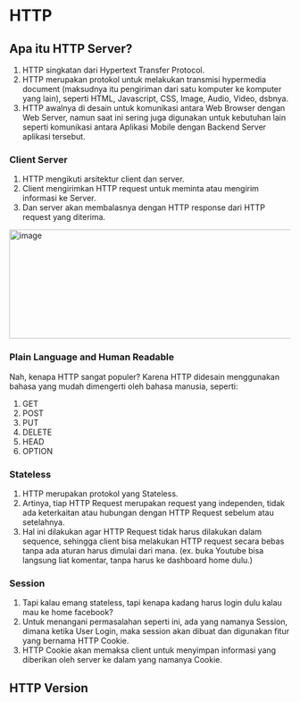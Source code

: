# HTTP

## Apa itu HTTP Server?

<ol>
  <li>HTTP singkatan dari Hypertext Transfer Protocol.</li>
  <li>HTTP merupakan protokol untuk melakukan transmisi hypermedia document (maksudnya itu pengiriman dari satu komputer ke komputer yang lain), seperti HTML, Javascript, CSS, Image, Audio, Video, dsbnya.</li>
  <li>HTTP awalnya di desain untuk komunikasi antara Web Browser dengan Web Server, namun saat ini sering juga digunakan untuk kebutuhan lain seperti komunikasi antara Aplikasi Mobile dengan Backend Server aplikasi tersebut.</li>
</ol>

### Client Server

<ol>
  <li>HTTP mengikuti arsitektur client dan server.</li>
  <li>Client mengirimkan HTTP request untuk meminta atau mengirim informasi ke Server.</li>
  <li>Dan server akan membalasnya dengan HTTP response dari HTTP request yang diterima.</li>
</ol>

<img width="1015" height="195" alt="image" src="https://github.com/user-attachments/assets/be7e0ce3-8ee2-426f-9ec1-16ee4b3627f9" />

### Plain Language and Human Readable

Nah, kenapa HTTP sangat populer? Karena HTTP didesain menggunakan bahasa yang mudah dimengerti oleh bahasa manusia, seperti:

<ol>
  <li>GET</li>
  <li>POST</li>
  <li>PUT</li>
  <li>DELETE</li>
  <li>HEAD</li>
  <li>OPTION</li>
</ol>

### Stateless

<ol>
  <li>HTTP merupakan protokol yang Stateless.</li>
  <li>Artinya, tiap HTTP Request merupakan request yang independen, tidak ada keterkaitan atau hubungan dengan HTTP Request sebelum atau setelahnya.</li>
  <li>Hal ini dilakukan agar HTTP Request tidak harus dilakukan dalam sequence, sehingga client bisa melakukan HTTP request secara bebas tanpa ada aturan harus dimulai dari mana. (ex. buka Youtube bisa langsung liat komentar, tanpa harus ke dashboard home dulu.)</li>
</ol>

### Session

<ol>
  <li>Tapi kalau emang stateless, tapi kenapa kadang harus login dulu kalau mau ke home facebook?</li>
  <li>Untuk menangani permasalahan seperti ini, ada yang namanya Session, dimana ketika User Login, maka session akan dibuat dan digunakan fitur yang bernama HTTP Cookie.</li>
  <li>HTTP Cookie akan memaksa client untuk menyimpan informasi yang diberikan oleh server ke dalam yang namanya Cookie.</li>
</ol>

## HTTP Version
